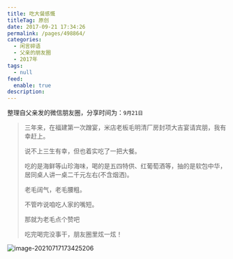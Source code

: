 ```yaml
---
title: 吃大餐感慨
titleTag: 原创
date: 2017-09-21 17:34:26
permalink: /pages/498864/
categories: 
  - 闲言碎语
  - 父亲的朋友圈
  - 2017年
tags: 
  - null
feed: 
  enable: true
description: 
---
```

整理自父亲发的微信朋友圈，分享时间为：`9月21日`

> 三年来，在福建第一次蹭宴，米店老板毛明清厂房封项大吉宴请宾朋，我有幸赶上。
>
> 说不上三生有幸，但也着实吃了一把大餐。
>
> 吃的是海鲜等山珍海味，喝的是五四特供、红葡萄酒等，抽的是软包中华，居同桌人讲一桌二千元左右(不含烟洒)。
>
> 老毛阔气，老毛腰粗。
>
> 不管咋说咱吃人家的嘴短。
>
> 那就为老毛点个赞吧
>
> 吃完喝完没事干，朋友圈里炫一炫！

![image-20210717173425206](http://t.eryajf.net/imgs/2021/09/d7518919a8f4cdad.jpg)
